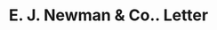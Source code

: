 ---
doi: 10.7916/D8KD38ZF
date_other: '1870'
date_other_textual: 1870-1879
form: correspondence
genre:
- Letters (correspondence)
name:
- E. J. Newman & Co.
object_in_context_url: https://biggert.cul.columbia.edu/items/view/ave_biggert_00885
subject_hierarchical_geographic:
- Buffalo, New York, United States
subject_name:
- E. J. Newman & Co.
title: E. J. Newman & Co.. Letter
sort_title: E. J. Newman & Co.. Letter
call_number: ave_biggert_00885
coordinates:
- 42.90472222222222,-78.84944444444444
pid: ave_biggert_00885
identifiers: ave_biggert_00885
thumbnail: https://derivativo-3.library.columbia.edu/iiif/2/ldpd:345822/full/!256,256/0/native.jpg
permalink: "/items/ave_biggert_00885/"
layout: iiif-image-page
---